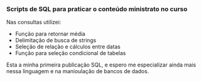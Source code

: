 ### Scripts de SQL para praticar o conteúdo ministrato no curso
Nas consultas utilizei:
- Função para retornar média
- Delimitação de busca de strings
- Seleção de relação e cálculos entre datas
- Função para seleção condicional de tabelas

Esta a minha primeira publicação SQL, e espero me especializar ainda mais nessa linguagem e na manioulação de bancos de dados.
